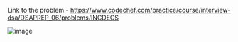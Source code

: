 Link to the problem - https://www.codechef.com/practice/course/interview-dsa/DSAPREP_06/problems/INCDECS


![image](https://github.com/Haleshot/Competitive-Programming/assets/57552973/c01fa2a4-e87c-470b-bb4a-334adacb2720)
